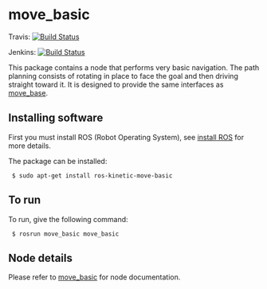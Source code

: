
# move_basic
Travis:  [![Build Status](https://travis-ci.org/UbiquityRobotics/move_basic.svg?branch=kinetic-devel)](https://travis-ci.org/UbiquityRobotics/move_basic)

Jenkins: [![Build Status](http://build.ros.org/view/Kdev/job/Kdev__move_basic__ubuntu_xenial_amd64/badge/icon)](http://build.ros.org/view/Kdev/job/Kdev__move_basic__ubuntu_xenial_amd64/)


This package contains a node that performs very basic navigation.
The path planning consists of rotating in place to face the goal and then
driving straight toward it.  It is designed to provide the same interfaces as 
[move_base](http://wiki.ros.org/move_base).

## Installing software

First you must install ROS (Robot Operating System),
see [install ROS](http://wiki.ros.org/ROS/Installation) for more details.

The package can be installed:

     $ sudo apt-get install ros-kinetic-move-basic
     
## To run

To run, give the following command:

     $ rosrun move_basic move_basic

## Node details

Please refer to [move_basic](http://wiki.ros.org/move_basic) for node documentation.
